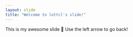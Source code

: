 ```yaml
---
layout: slide
title: "Welcome to lottcl's slide!"
---
```

This is my awesome slide :tada:
Use the left arrow to go back!
